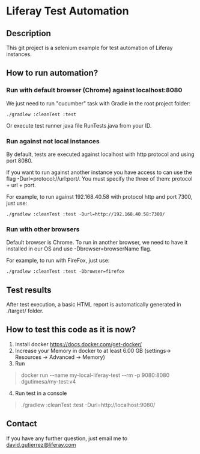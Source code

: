 # Liferay Test Automation
## Description
This git project is a selenium example for test automation of Liferay instances.

## How to run automation?

### Run with default browser (Chrome) against localhost:8080
We just need to run "cucumber" task with Gradle in the root project folder:

```
./gradlew :cleanTest :test
```

Or execute test runner java file RunTests.java from your ID.

### Run against not local instances
By default, tests are executed against localhost with http protocol and using port 8080.

If you want to run against another instance you have access to can use the flag -Durl=protocol://url:port/. You must specify the three of them: protocol + url + port.

For example, to run against 192.168.40.58 with protocol http and port 7300, just use:

```
./gradlew :cleanTest :test -Durl=http://192.168.40.58:7300/
```

### Run with other browsers
Default browser is Chrome. To run in another browser, we need to have it installed in our OS and use -Dbrowser=browserName flag.

For example, to run with FireFox, just use:

```
./gradlew :cleanTest :test -Dbrowser=firefox
```

## Test results
After test execution, a basic HTML report is automatically generated in ./target/ folder.

## How to test this code as it is now?
1) Install docker https://docs.docker.com/get-docker/
2) Increase your Memory in docker to at least 6.00 GB (settings-> Resources -> Advanced -> Memory) 
3) Run 
> docker run --name my-local-liferay-test --rm -p 9080:8080 dgutimesa/my-test:v4
4) Run test in a console
> ./gradlew :cleanTest :test -Durl=http://localhost:9080/

## Contact
If you have any further question, just email me to david.gutierrez@liferay.com